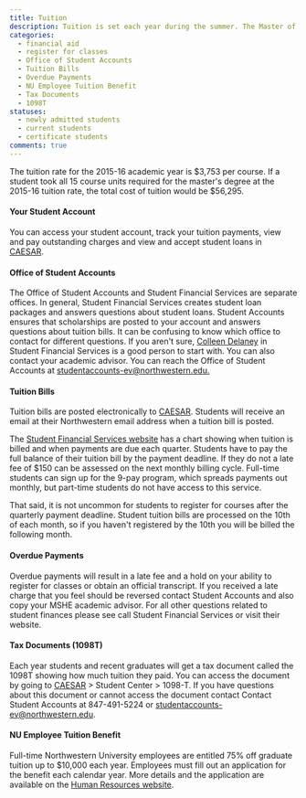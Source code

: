```yaml
---
title: Tuition
description: Tuition is set each year during the summer. The Master of Science in Higher Education Administration and Policy Program does not charge any student activity or other fee beyond tuition. Tuition does not include the cost of books.
categories: 
  - financial aid
  - register for classes
  - Office of Student Accounts
  - Tuition Bills
  - Overdue Payments
  - NU Employee Tuition Benefit
  - Tax Documents 
  - 1098T
statuses:
  - newly admitted students
  - current students
  - certificate students
comments: true
---
```


The tuition rate for the 2015-16 academic year is $3,753 per course. If a student took all 15 course units required for the master's degree at the 2015-16 tuition rate, the total cost of tuition would be $56,295\. 

#### Your Student Account

You can access your student account, track your tuition payments, view and pay outstanding charges and view and accept student loans in [CAESAR](http://www.northwestern.edu/caesar/).

#### Office of Student Accounts

The Office of Student Accounts and Student Financial Services are separate offices. In general, Student Financial Services creates student loan packages and answers questions about student loans. Student Accounts ensures that scholarships are posted to your account and answers questions about tuition bills. It can be confusing to know which office to contact for different questions. If you aren't sure, [Colleen Delaney](mailto:c-delaney@northwestern.edu) in Student Financial Services is a good person to start with. You can also contact your academic advisor. You can reach the Office of Student Accounts at [studentaccounts-ev@northwestern.edu.](mailto:studentaccounts-ev@northwestern.edu)

#### Tuition Bills

Tuition bills are posted electronically to [CAESAR](http://www.northwestern.edu/caesar/). Students will receive an email at their Northwestern email address when a tuition bill is posted.

The [Student Financial Services website](http://www.northwestern.edu/sfs/tuition/sesp_quarter.html) has a chart showing when tuition is billed and when payments are due each quarter. Students have to pay the full balance of their tuition bill by the payment deadline. If they do not a late fee of $150 can be assessed on the next monthly billing cycle. Full-time students can sign up for the 9-pay program, which spreads payments out monthly, but part-time students do not have access to this service.

That said, it is not uncommon for students to register for courses after the quarterly payment deadline. Student tuition bills are processed on the 10th of each month, so if you haven't registered by the 10th you will be billed the following month.

#### Overdue Payments

Overdue payments will result in a late fee and a hold on your ability to register for classes or obtain an official transcript. If you received a late charge that you feel should be reversed contact Student Accounts and also copy your MSHE academic advisor. For all other questions related to student finances please see call Student Financial Services or visit their website.

#### Tax Documents (1098T)

Each year students and recent graduates will get a tax document called the 1098T showing how much tuition they paid. You can access the document by going to [CAESAR](http://www.northwestern.edu/caesar/) > Student Center > 1098-T. If you have questions about this document or cannot access the document contact Contact Student Accounts at 847-491-5224 or [studentaccounts-ev@northwestern.edu](mailto:studentaccounts-ev@northwestern.edu).

#### NU Employee Tuition Benefit

Full-time Northwestern University employees are entitled 75% off graduate tuition up to $10,000 each year. Employees must fill out an application for the benefit each calendar year. More details and the application are available on the [Human Resources website](http://www.northwestern.edu/hr/benefits/educational-assistance/benefits.html).